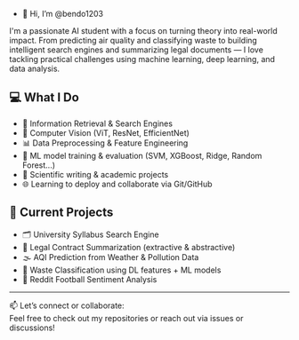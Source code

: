 - 👋 Hi, I’m @bendo1203
  
I'm a passionate AI student with a focus on turning theory into real-world impact. From predicting air quality and classifying waste to building intelligent search engines and summarizing legal documents — I love tackling practical challenges using machine learning, deep learning, and data analysis.

## 💻 What I Do

- 🔎 Information Retrieval & Search Engines  
- 🧠 Computer Vision (ViT, ResNet, EfficientNet)  
- 📊 Data Preprocessing & Feature Engineering  
- 🧪 ML model training & evaluation (SVM, XGBoost, Ridge, Random Forest...)  
- 📝 Scientific writing & academic projects  
- 🌐 Learning to deploy and collaborate via Git/GitHub

## 🚧 Current Projects

- 🗂 University Syllabus Search Engine  
- 🧾 Legal Contract Summarization (extractive & abstractive)  
- 🌫 AQI Prediction from Weather & Pollution Data  
- 🧠 Waste Classification using DL features + ML models  
- 🤖 Reddit Football Sentiment Analysis

---
📫 Let’s connect or collaborate:  
Feel free to check out my repositories or reach out via issues or discussions!
<!---
benxelua/benxelua is a ✨ special ✨ repository because its `README.md` (this file) appears on your GitHub profile.
You can click the Preview link to take a look at your changes.
--->
